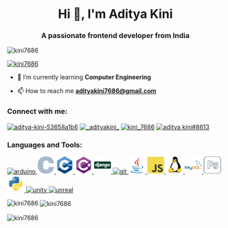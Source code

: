 <h1 align="center">Hi 👋, I'm Aditya Kini</h1>
<h3 align="center">A passionate frontend developer from India</h3>

<p align="left"> <img src="https://komarev.com/ghpvc/?username=kini7686&label=Profile%20views&color=0e75b6&style=flat" alt="kini7686" /> </p>

<p align="left"> <a href="https://github.com/ryo-ma/github-profile-trophy"><img src="https://github-profile-trophy.vercel.app/?username=kini7686" alt="kini7686" /></a> </p>

- 🌱 I’m currently learning **Computer Engineering**

- 📫 How to reach me **adityakini7686@gmail.com**

<h3 align="left">Connect with me:</h3>
<p align="left">
<a href="https://linkedin.com/in/aditya-kini-53658a1b6" target="blank"><img align="center" src="https://cdn.jsdelivr.net/npm/simple-icons@3.0.1/icons/linkedin.svg" alt="aditya-kini-53658a1b6" height="30" width="40" /></a>
<a href="https://instagram.com/_adityakini_" target="blank"><img align="center" src="https://cdn.jsdelivr.net/npm/simple-icons@3.0.1/icons/instagram.svg" alt="_adityakini_" height="30" width="40" /></a>
<a href="https://www.codechef.com/users/kini_7686" target="blank"><img align="center" src="https://cdn.jsdelivr.net/npm/simple-icons@3.1.0/icons/codechef.svg" alt="kini_7686" height="30" width="40" /></a>
<a href="https://discord.gg/aditya kini#8613" target="blank"><img align="center" src="https://cdn.jsdelivr.net/npm/simple-icons@3.0.1/icons/discord.svg" alt="aditya kini#8613" height="30" width="40" /></a>
</p>

<h3 align="left">Languages and Tools:</h3>
 <a href="https://www.arduino.cc/" target="_blank"> <img src="https://cdn.worldvectorlogo.com/logos/arduino-1.svg" alt="arduino" width="40" height="40"/> </a> <a href="https://www.cprogramming.com/" target="_blank"> <img src="https://raw.githubusercontent.com/devicons/devicon/master/icons/c/c-original.svg" alt="c" width="40" height="40"/> </a> <a href="https://www.w3schools.com/cpp/" target="_blank"> <img src="https://raw.githubusercontent.com/devicons/devicon/master/icons/cplusplus/cplusplus-original.svg" alt="cplusplus" width="40" height="40"/> </a> <a href="https://www.w3schools.com/cs/" target="_blank"> <img src="https://raw.githubusercontent.com/devicons/devicon/master/icons/csharp/csharp-original.svg" alt="csharp" width="40" height="40"/> </a> <a href="https://www.djangoproject.com/" target="_blank"> <img src="https://raw.githubusercontent.com/devicons/devicon/master/icons/django/django-original.svg" alt="django" width="40" height="40"/> </a> <a href="https://git-scm.com/" target="_blank"> <img src="https://www.vectorlogo.zone/logos/git-scm/git-scm-icon.svg" alt="git" width="40" height="40"/> </a> <a href="https://www.java.com" target="_blank"> <img src="https://raw.githubusercontent.com/devicons/devicon/master/icons/java/java-original.svg" alt="java" width="40" height="40"/> </a> <a href="https://developer.mozilla.org/en-US/docs/Web/JavaScript" target="_blank"> <img src="https://raw.githubusercontent.com/devicons/devicon/master/icons/javascript/javascript-original.svg" alt="javascript" width="40" height="40"/> </a> <a href="https://www.linux.org/" target="_blank"> <img src="https://raw.githubusercontent.com/devicons/devicon/master/icons/linux/linux-original.svg" alt="linux" width="40" height="40"/> </a> <a href="https://www.mysql.com/" target="_blank"> <img src="https://raw.githubusercontent.com/devicons/devicon/master/icons/mysql/mysql-original-wordmark.svg" alt="mysql" width="40" height="40"/> </a> <a href="https://www.photoshop.com/en" target="_blank"> <img src="https://raw.githubusercontent.com/devicons/devicon/master/icons/photoshop/photoshop-line.svg" alt="photoshop" width="40" height="40"/> </a> <a href="https://www.python.org" target="_blank"> <img src="https://raw.githubusercontent.com/devicons/devicon/master/icons/python/python-original.svg" alt="python" width="40" height="40"/> </a> <a href="https://unity.com/" target="_blank"> <img src="https://www.vectorlogo.zone/logos/unity3d/unity3d-icon.svg" alt="unity" width="40" height="40"/> </a> <a href="https://unrealengine.com/" target="_blank"> <img src="https://raw.githubusercontent.com/kenangundogan/fontisto/036b7eca71aab1bef8e6a0518f7329f13ed62f6b/icons/svg/brand/unreal-engine.svg" alt="unreal" width="40" height="40"/> </a> </p>

<p><img align="left" src="https://github-readme-stats.vercel.app/api/top-langs?username=kini7686&show_icons=true&locale=en&layout=compact" alt="kini7686" /></p>

<p>&nbsp;<img align="center" src="https://github-readme-stats.vercel.app/api?username=kini7686&show_icons=true&locale=en" alt="kini7686" /></p>

<p><img align="center" src="https://github-readme-streak-stats.herokuapp.com/?user=kini7686&" alt="kini7686" /></p>
